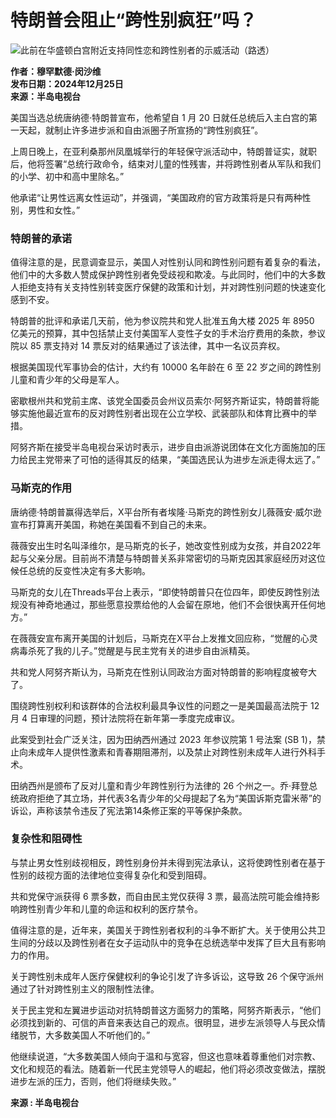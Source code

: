 # 特朗普会阻止“跨性别疯狂”吗？

![此前在华盛顿白宫附近支持同性恋和跨性别者的示威活动（路透）](https://ajch.io/wp-content/uploads/2024/12/1-1735098619.png?resize=770%2C513&quality=80)

**作者：穆罕默德·闵沙维**  
**发布日期：2024年12月25日**  
**来源：半岛电视台**

美国当选总统唐纳德·特朗普宣布，他希望自 1 月 20 日就任总统后入主白宫的第一天起，就制止许多进步派和自由派圈子所宣扬的“跨性别疯狂”。

上周日晚上，在亚利桑那州凤凰城举行的年轻保守派活动中，特朗普证实，就职后，他将签署“总统行政命令，结束对儿童的性残害，并将跨性别者从军队和我们的小学、初中和高中里除名。”

他承诺“让男性远离女性运动”，并强调，“美国政府的官方政策将是只有两种性别，男性和女性。”

### 特朗普的承诺

值得注意的是，民意调查显示，美国人对性别认同和跨性别问题有着复杂的看法，他们中的大多数人赞成保护跨性别者免受歧视和欺凌。与此同时，他们中的大多数人拒绝支持有关支持性别转变医疗保健的政策和计划，并对跨性别问题的快速变化感到不安。

特朗普的批评和承诺几天前，他为参议院共和党人批准五角大楼 2025 年 8950 亿美元的预算，其中包括禁止支付美国军人变性子女的手术治疗费用的条款，参议院以 85 票支持对 14 票反对的结果通过了该法律，其中一名议员弃权。

根据美国现代军事协会的估计，大约有 10000 名年龄在 6 至 22 岁之间的跨性别儿童和青少年的父母是军人。

密歇根州共和党前主席、该党全国委员会州议员索尔·阿努齐斯证实，特朗普将能够实施他最近宣布的反对跨性别者出现在公立学校、武装部队和体育比赛中的举措。

阿努齐斯在接受半岛电视台采访时表示，进步自由派游说团体在文化方面施加的压力给民主党带来了可怕的适得其反的结果，“美国选民认为进步左派走得太远了。”

### 马斯克的作用

唐纳德·特朗普赢得选举后，X平台所有者埃隆·马斯克的跨性别女儿薇薇安·威尔逊宣布打算离开美国，称她在美国看不到自己的未来。

薇薇安出生时名叫泽维尔，是马斯克的长子，她改变性别成为女孩，并自2022年起与父亲分居。目前尚不清楚与特朗普关系非常密切的马斯克因其家庭经历对这位候任总统的反变性决定有多大影响。

马斯克的女儿在Threads平台上表示，“即使特朗普只在位四年，即使反跨性别法规没有神奇地通过，那些愿意投票给他的人会留在原地，他们不会很快离开任何地方。”

在薇薇安宣布离开美国的计划后，马斯克在X平台上发推文回应称，“觉醒的心灵病毒杀死了我的儿子。”觉醒是与民主党有关的进步自由派精英。

共和党人阿努齐斯认为，马斯克在性别认同政治方面对特朗普的影响程度被夸大了。

围绕跨性别权利和该群体的合法权利最具争议性的问题之一是美国最高法院于 12 月 4 日审理的问题，预计法院将在新年第一季度完成审议。

此案受到社会广泛关注，因为田纳西州通过 2023 年参议院第 1 号法案 (SB 1)，禁止向未成年人提供性激素和青春期阻滞剂，以及禁止对跨性别未成年人进行外科手术。

田纳西州是颁布了反对儿童和青少年跨性别行为法律的 26 个州之一。乔·拜登总统政府拒绝了其立场，并代表3名青少年的父母提起了名为“美国诉斯克雷米蒂”的诉讼，声称该禁令违反了宪法第14条修正案的平等保护条款。

### 复杂性和阻碍性

与禁止男女性别歧视相反，跨性别身份并未得到宪法承认，这将使跨性别者在基于性别的歧视方面的法律地位变得复杂化和受到阻碍。

共和党保守派获得 6 票多数，而自由民主党仅获得 3 票，最高法院可能会维持影响跨性别青少年和儿童的命运和权利的医疗禁令。

值得注意的是，近年来，美国关于跨性别者权利的斗争不断扩大。关于使用公共卫生间的分歧以及跨性别者在女子运动队中的竞争在总统选举中发挥了巨大且有影响力的作用。

关于跨性别未成年人医疗保健权利的争论引发了许多诉讼，这导致 26 个保守派州通过了针对跨性别主义的限制性法律。

关于民主党和左翼进步运动对抗特朗普这方面努力的策略，阿努齐斯表示，“他们必须找到新的、可信的声音来表达自己的观点。很明显，进步左派领导人与民众情绪脱节，大多数美国人不听他们的。”

他继续说道，“大多数美国人倾向于温和与宽容，但这也意味着尊重他们对宗教、文化和规范的看法。随着新一代民主党领导人的崛起，他们将必须改变做法，摆脱进步左派的压力，否则，他们将继续失败。”

**来源 : 半岛电视台**  